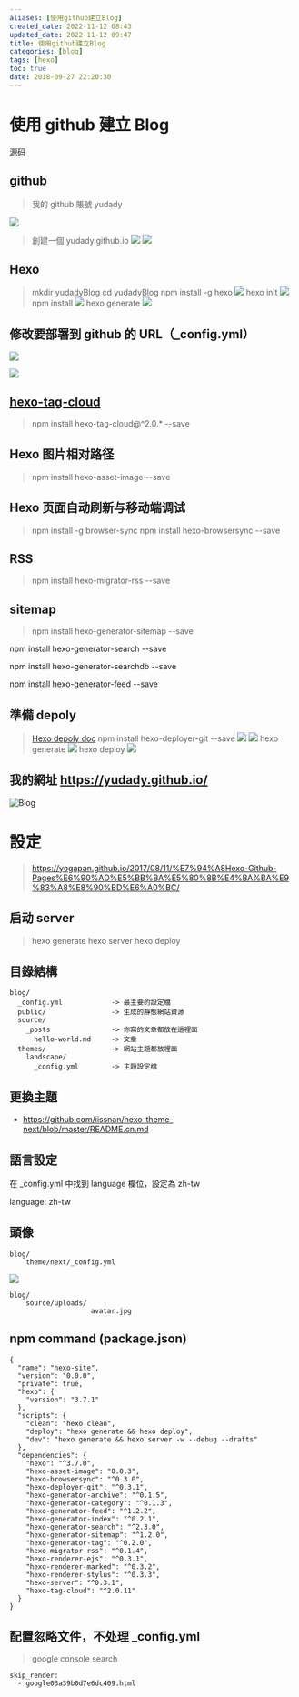 ```yaml
---
aliases: [使用github建立Blog]
created_date: 2022-11-12 08:43
updated_date: 2022-11-12 09:47
title: 使用github建立Blog
categories: [blog]
tags: [hexo]
toc: true
date: 2018-09-27 22:20:30
---
```


# 使用 github 建立 Blog

[源码](https://github.com/yudady/yudadyBlog)

<!--more-->

## github

> 我的 github 賬號 yudady

![](images/20180927095109.png)

> 創建一個 yudady.github.io
![](images/20180927095446.png)
![](images/20180927095543.png)

## Hexo

> mkdir yudadyBlog
> cd yudadyBlog
> npm install -g hexo
![](images/20180927100217.png)
> hexo init
![](images/20180927100513.png)
> npm install
![](images/20180927100658.png)
> hexo generate
![](images/20180927100800.png)

## 修改要部署到 github 的 URL（_config.yml）

![](images/20180927100939.png)

![](images/20180927101239.png)

## [hexo-tag-cloud](https://github.com/MikeCoder/hexo-tag-cloud/blob/master/README.ZH.md)

> npm install hexo-tag-cloud@^2.0.* --save 

## Hexo 图片相对路径

> npm install hexo-asset-image --save

## Hexo 页面自动刷新与移动端调试

> npm install -g browser-sync
> npm install hexo-browsersync --save

## RSS

> npm install hexo-migrator-rss --save

## sitemap

> npm install hexo-generator-sitemap --save

npm install hexo-generator-search --save

npm install hexo-generator-searchdb --save

npm install hexo-generator-feed --save

## 準備 depoly 

> [Hexo depoly doc](https://hexo.io/zh-tw/docs/deployment.html)
> npm install hexo-deployer-git --save
![](images/20180927102449.png)
![](images/20180927102354.png)
> hexo generate
![](images/20180927101730.png)
> hexo deploy
![](images/20180927102652.png)

## 我的網址 https://yudady.github.io/

![Blog](images/20180927102749.png)

# 設定

> https://yogapan.github.io/2017/08/11/%E7%94%A8Hexo-Github-Pages%E6%90%AD%E5%BB%BA%E5%80%8B%E4%BA%BA%E9%83%A8%E8%90%BD%E6%A0%BC/

## 启动 server

> hexo generate
> hexo server
> hexo deploy

## 目錄結構

```
blog/
  _config.yml            -> 最主要的設定檔
  public/                -> 生成的靜態網站資源
  source/
    _posts               -> 你寫的文章都放在這裡面
      hello-world.md     -> 文章
  themes/                -> 網站主題都放裡面
    landscape/
      _config.yml        -> 主題設定檔
```

## 更換主題

  - https://github.com/iissnan/hexo-theme-next/blob/master/README.cn.md
 

## 語言設定

在 _config.yml 中找到 language 欄位，設定為 zh-tw

language: zh-tw

## 頭像

```
blog/
    theme/next/_config.yml
```

![](images/20180927120434.png)

```
blog/
    source/uploads/
                    avatar.jpg
```                    

## npm command (package.json)

```
{
  "name": "hexo-site",
  "version": "0.0.0",
  "private": true,
  "hexo": {
    "version": "3.7.1"
  },
  "scripts": {
    "clean": "hexo clean",
    "deploy": "hexo generate && hexo deploy",
    "dev": "hexo generate && hexo server -w --debug --drafts"
  },
  "dependencies": {
    "hexo": "^3.7.0",
    "hexo-asset-image": "0.0.3",
    "hexo-browsersync": "^0.3.0",
    "hexo-deployer-git": "^0.3.1",
    "hexo-generator-archive": "^0.1.5",
    "hexo-generator-category": "^0.1.3",
    "hexo-generator-feed": "^1.2.2",
    "hexo-generator-index": "^0.2.1",
    "hexo-generator-search": "^2.3.0",
    "hexo-generator-sitemap": "^1.2.0",
    "hexo-generator-tag": "^0.2.0",
    "hexo-migrator-rss": "^0.1.4",
    "hexo-renderer-ejs": "^0.3.1",
    "hexo-renderer-marked": "^0.3.2",
    "hexo-renderer-stylus": "^0.3.3",
    "hexo-server": "^0.3.1",
    "hexo-tag-cloud": "^2.0.11"
  }
}

```

## 配置忽略文件，不处理 _config.yml

> google console search

```
skip_render: 
  - google03a39b0d7e6dc409.html
```
